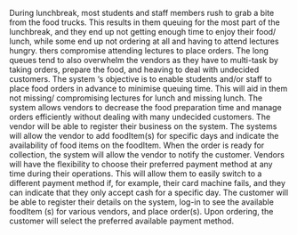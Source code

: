 During lunchbreak, most students and staff members rush to grab a bite from the food trucks. This results in them queuing for the most part of the lunchbreak,
and they end up not getting enough time to enjoy their food/ lunch, while some end up not ordering at all and having to attend lectures hungry.
thers compromise attending lectures to place orders.
The long queues tend to also overwhelm the vendors as they have to multi-task by taking orders, prepare the food, and heaving to deal with undecided customers.
The system ‘s objective is to enable students and/or staff to place food orders in advance to minimise queuing time. 
This will aid in them not missing/ compromising lectures for lunch and missing lunch. 
The system allows vendors to decrease the food preparation time and manage orders efficiently without dealing with many undecided customers.
The vendor will be able to register their business on the system.
The systems will allow the vendor to add foodItem(s) for specific days and indicate the availability of food items on the foodItem. 
When the order is ready for collection, the system will allow the vendor to notify the customer. 
Vendors will have the flexibility to choose their preferred payment method at any time during their operations. 
This will allow them to easily switch to a different payment method if, for example, their card machine fails, and they can indicate that they only accept cash for a specific day.
The customer will be able to register their details on the system, log-in to see the available foodItem (s) for various vendors, and place order(s).
Upon ordering, the customer will select the preferred available payment method.
